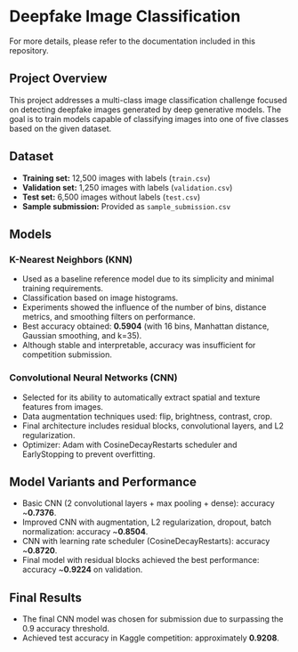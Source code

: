 # Deepfake Image Classification

For more details, please refer to the documentation included in this repository.

## Project Overview

This project addresses a multi-class image classification challenge focused on detecting deepfake images generated by deep generative models. The goal is to train models capable of classifying images into one of five classes based on the given dataset.

## Dataset

- **Training set:** 12,500 images with labels (`train.csv`)  
- **Validation set:** 1,250 images with labels (`validation.csv`)  
- **Test set:** 6,500 images without labels (`test.csv`)  
- **Sample submission:** Provided as `sample_submission.csv`

## Models

### K-Nearest Neighbors (KNN)

- Used as a baseline reference model due to its simplicity and minimal training requirements.  
- Classification based on image histograms.  
- Experiments showed the influence of the number of bins, distance metrics, and smoothing filters on performance.  
- Best accuracy obtained: **0.5904** (with 16 bins, Manhattan distance, Gaussian smoothing, and k=35).  
- Although stable and interpretable, accuracy was insufficient for competition submission.

### Convolutional Neural Networks (CNN)

- Selected for its ability to automatically extract spatial and texture features from images.  
- Data augmentation techniques used: flip, brightness, contrast, crop.  
- Final architecture includes residual blocks, convolutional layers, and L2 regularization.  
- Optimizer: Adam with CosineDecayRestarts scheduler and EarlyStopping to prevent overfitting.

## Model Variants and Performance

- Basic CNN (2 convolutional layers + max pooling + dense): accuracy ~**0.7376**.  
- Improved CNN with augmentation, L2 regularization, dropout, batch normalization: accuracy ~**0.8504**.  
- CNN with learning rate scheduler (CosineDecayRestarts): accuracy ~**0.8720**.  
- Final model with residual blocks achieved the best performance: accuracy ~**0.9224** on validation.

## Final Results

- The final CNN model was chosen for submission due to surpassing the 0.9 accuracy threshold.  
- Achieved test accuracy in Kaggle competition: approximately **0.9208**.
